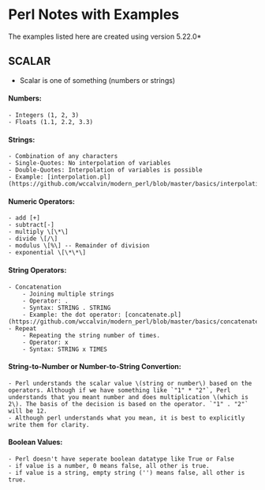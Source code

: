 # Perl Notes with Examples
The examples listed here are created using version 5.22.0*

## SCALAR 

- Scalar is one of something (numbers or strings)

#### Numbers:
    - Integers (1, 2, 3)
    - Floats (1.1, 2.2, 3.3)

#### Strings:
    - Combination of any characters
    - Single-Quotes: No interpolation of variables
    - Double-Quotes: Interpolation of variables is possible
    - Example: [interpolation.pl](https://github.com/wccalvin/modern_perl/blob/master/basics/interpolation.pl)

#### Numeric Operators:
    - add [+]
    - subtract[-]
    - multiply \[\*\]
    - divide \[/\]
    - modulus \[%\] -- Remainder of division
    - exponential \[\*\*\] 

#### String Operators:
    - Concatenation 
        - Joining multiple strings
        - Operator: .
        - Syntax: STRING . STRING
        - Example: the dot operator: [concatenate.pl](https://github.com/wccalvin/modern_perl/blob/master/basics/concatenate.pl)
    - Repeat
        - Repeating the string number of times.
        - Operator: x
        - Syntax: STRING x TIMES

#### String-to-Number or Number-to-String Convertion:
    - Perl understands the scalar value \(string or number\) based on the operators. Although if we have something like `"1" * "2"`, Perl understands that you meant number and does multiplication \(which is 2\). The basis of the decision is based on the operator. `"1" . "2"` will be 12.
    - Although perl understands what you mean, it is best to explicitly write them for clarity. 

#### Boolean Values:
    - Perl doesn't have seperate boolean datatype like True or False
    - if value is a number, 0 means false, all other is true.
    - if value is a string, empty string ('') means false, all other is true.
